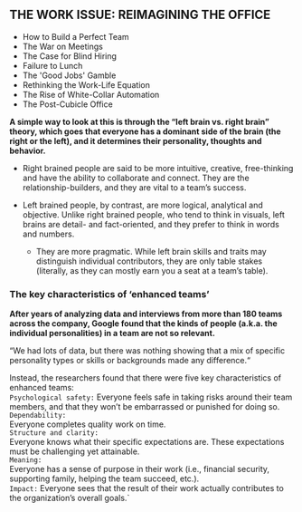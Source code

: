 ## THE WORK ISSUE: REIMAGINING THE OFFICE
   - How to Build a Perfect Team
   - The War on Meetings
   - The Case for Blind Hiring
   - Failure to Lunch
   - The 'Good Jobs' Gamble
   - Rethinking the Work-Life Equation
   - The Rise of White-Collar Automation
   - The Post-Cubicle Office



**A simple way to look at this is through the “left brain vs. right brain” theory, which goes that everyone has a dominant side of the brain (the right or the left), and it determines their personality, thoughts and behavior.**

   - Right brained people are said to be more intuitive, creative, free-thinking and have the ability to collaborate and connect. They are the relationship-builders, and they are vital to a team’s success.

   - Left brained people, by contrast, are more logical, analytical and objective. Unlike right brained people, who tend to think in visuals, left brains are detail- and fact-oriented, and they prefer to think in words and numbers. 
   
     - They are more pragmatic. While left brain skills and traits may distinguish individual contributors, they are only table stakes (literally, as they can mostly earn you a seat at a team’s table).



### The key characteristics of ‘enhanced teams’
**After years of analyzing data and interviews from more than 180 teams across the company, Google found that the kinds of people (a.k.a. the individual personalities) in a team are not so relevant.**

“We had lots of data, but there was nothing showing that a mix of specific personality types or skills or backgrounds made any difference.“

Instead, the researchers found that there were five key characteristics of enhanced teams:  
```Psychological safety:```
Everyone feels safe in taking risks around their team members, and that they won’t be embarrassed or punished for doing so.  
```Dependability:```  
Everyone completes quality work on time.  
```Structure and clarity:```  
Everyone knows what their specific expectations are. These expectations must be challenging yet attainable.  
```Meaning:```  
Everyone has a sense of purpose in their work (i.e., financial security, supporting family, helping the team succeed, etc.).  
```Impact:```
Everyone sees that the result of their work actually contributes to the organization’s overall goals.`  